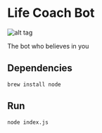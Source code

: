 # Life Coach Bot

![alt tag](https://media.giphy.com/media/xT1R9Z2xSAIYbpaEiA/giphy.gif)

The bot who believes in you

## Dependencies

`brew install node`

## Run

`node index.js`
